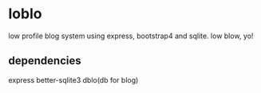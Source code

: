 # loblo

low profile blog system using express, bootstrap4 and sqlite.
low blow, yo!

## dependencies

express
better-sqlite3
dblo(db for blog)
